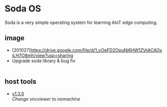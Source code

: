 # Soda OS
Soda is a very simple operating system for learning AIoT edge computing.

## image
- [201027]https://drive.google.com/file/d/1_yOeFD2OpuNj6HW1ZVtACAOsiLH7O8mh/view?usp=sharing
- Upgrade soda library & bug fix<br><br>

## host tools
- [v1.3.0](https://drive.google.com/file/d/1qZY7o7kzWD_HagLgrhN9khii7sZxkiVp/view?usp=sharing) <br>
*Change vncviewer to nomachine*
